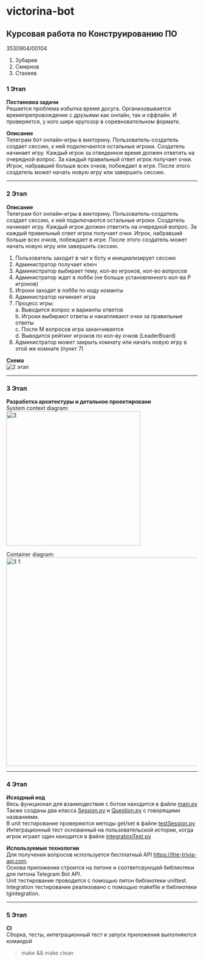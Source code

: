 # victorina-bot

## Курсовая работа по Конструированию ПО 

3530904/00104 
1. Зубарев 
2. Смирнов
3. Стахеев

### 1 Этап  
**Постановка задачи**  
Решается проблема избытка время досуга. Организовывается времяпрепровождение с друзьями как онлайн, так и оффлайн. И проверяется, у кого шире кругозор в соревновательном формате. 

**Описание**  
Телеграм бот онлайн-игры в викторину. Пользователь-создатель создает сессию, к ней подключаются остальные игроки. Создатель начинает игру. Каждый игрок за отведенное время должен ответить на очередной вопрос. За каждый правильный ответ игрок получает очки. Игрок, набравший больше всех очков, побеждает в игре. После этого создатель может начать новую игру или завершить сессию.

***

### 2 Этап   
**Описание**   
Телеграм бот онлайн-игры в викторину. Пользователь-создатель создает сессию, к ней подключаются остальные игроки. Создатель начинает игру. Каждый игрок должен ответить на очередной вопрос. За каждый правильный ответ игрок получает очки. Игрок, набравший больше всех очков, побеждает в игре. После этого создатель может начать новую игру или завершить сессию.

1. Пользователь заходит в чат к боту и инициализирует сессию
2. Администратор получает ключ
3. Администратор выбирает тему, кол-во игроков, кол-во вопросов
4. Администратор ждет в лобби (не больше установленного кол-ва P игроков)
5. Игроки заходят в лобби по коду команты
6. Администратор начинает игра
7. Процесс игры:   
 a. Выводится вопрос и варианты ответов  
 b. Игроки выбирают ответы и накапливают очки за правильные ответы  
 c. После M вопросов игра заканчивается  
 d. Выводится рейтинг игроков по кол-ву очков (LeaderBoard)   
8. Администратор может закрыть комнату или начать новую игру в этой же комнате (пункт 7) 

**Cхема**  
![2 этап](https://user-images.githubusercontent.com/90210620/205923544-cbc8befc-a365-48d0-a1f8-d0036e91bffd.png)

***

### 3 Этап   
**Разработка архитектуры и детальное проектировани**  
System context diagram:   
<img width="353" alt="3 " src="https://user-images.githubusercontent.com/90210620/205928415-be865e62-5bb9-43b8-a48e-5164299db526.png">

Container diagram:   
<img width="547" alt="3 1" src="https://user-images.githubusercontent.com/90210620/205928503-bd7e744a-e487-41a4-ab47-dab9cbc6a339.png">

***

### 4 Этап  
**Исходный код**  
Весь функционал для взаимодествия с ботом находится в файле [main.py](https://github.com/jekasrs/victorina-bot/blob/main/main.py)
Также созданы два класса [Session.py](https://github.com/jekasrs/victorina-bot/blob/main/Session.py) и [Question.py](https://github.com/jekasrs/victorina-bot/blob/main/Question.py) с говорящими названиями.  
В unit тестирование проверяются методы get/set в файле [testSession.py](https://github.com/jekasrs/victorina-bot/blob/main/testSession.py)
Интеграционный тест основанный на пользовательской истории, когда игрок играет один находится в файле [integrationTest.py](https://github.com/jekasrs/victorina-bot/blob/main/integrationTest.py)

**Используемые технологии**  
Для получения вопросов используется бесплатный API https://the-trivia-api.com.  
Основа приложения строится на питоне и соответсвующей библиотеки для питона Telegram Bot API.  
Unit тестирование проводится с помощью питон библиотеки unittest.  
Integration тестирование реализовано с помощью makefile и библиотеки tgintegration.  
***

### 5 Этап   
**CI**  
Сборка, тесты, интеграционный тест и запуск приложения выполняются командой  
> make && make clean 
